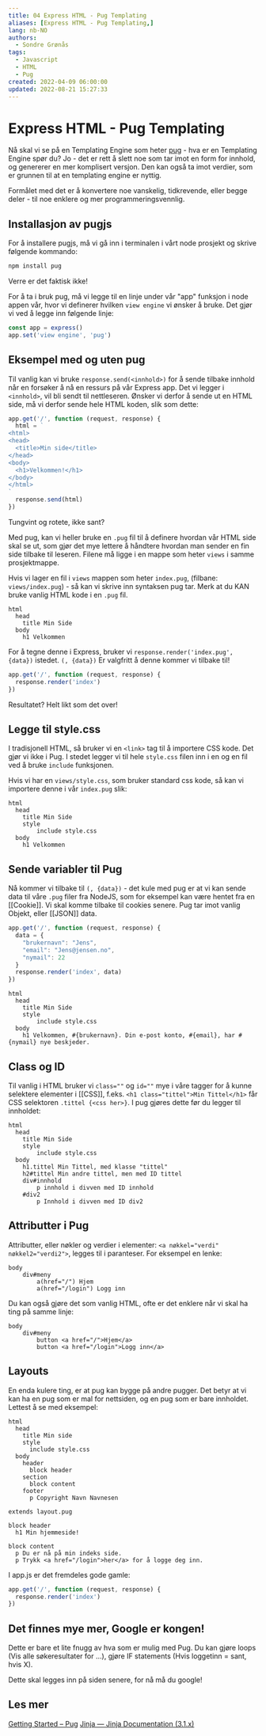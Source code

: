 ```yaml
---
title: 04 Express HTML - Pug Templating
aliases: [Express HTML - Pug Templating,]
lang: nb-NO
authors:
  - Sondre Grønås
tags:
  - Javascript
  - HTML
  - Pug
created: 2022-04-09 06:00:00
updated: 2022-08-21 15:27:33
---
```

# Express HTML - Pug Templating
Nå skal vi se på en Templating Engine som heter [pug](https://pugjs.org/) - hva er en Templating Engine spør du? Jo - det er rett å slett noe som tar imot en form for innhold, og genererer en mer komplisert versjon. Den kan også ta imot verdier, som er grunnen til at en templating engine er nyttig.

Formålet med det er å konvertere noe vanskelig, tidkrevende, eller begge deler - til noe enklere og mer programmeringsvennlig.

## Installasjon av pugjs
For å installere pugjs, må vi gå inn i terminalen i vårt node prosjekt og skrive følgende kommando:
```bash
npm install pug
```

Verre er det faktisk ikke!

For å ta i bruk pug, må vi legge til en linje under vår "app" funksjon i node appen vår, hvor vi definerer hvilken `view engine` vi ønsker å bruke. Det gjør vi ved å legge inn følgende linje:
```js title="app.js"
const app = express()
app.set('view engine', 'pug')
```

## Eksempel med og uten pug
Til vanlig kan vi bruke `response.send(<innhold>)` for å sende tilbake innhold når en forsøker å nå en ressurs på vår Express app. Det vi legger i `<innhold>`, vil bli sendt til nettleseren. Ønsker vi derfor å sende ut en HTML side, må vi derfor sende hele HTML koden, slik som dette:

```js title="app.js"
app.get('/', function (request, response) {
  html = `
<html>
<head>
  <title>Min side</title>
</head>
<body>
  <h1>Velkommen!</h1>
</body>
</html>
`
  response.send(html)
})
```
Tungvint og rotete, ikke sant?

Med pug, kan vi heller bruke en `.pug` fil til å definere hvordan vår HTML side skal se ut, som gjør det mye lettere å håndtere hvordan man sender en fin side tilbake til leseren. Filene må ligge i en mappe som heter `views` i samme prosjektmappe.

Hvis vi lager en fil i `views` mappen som heter `index.pug`, (filbane: `views/index.pug`) - så kan vi skrive inn syntaksen pug tar. Merk at du KAN bruke vanlig HTML kode i en `.pug` fil.

```pug title="views/index.pug"
html
  head
    title Min Side
  body
    h1 Velkommen
```

For å tegne denne i Express, bruker vi `response.render('index.pug', {data})` istedet. `(, {data})` Er valgfritt å denne kommer vi tilbake til!
```js title="app.js"
app.get('/', function (request, response) {
  response.render('index')
})
```

Resultatet? Helt likt som det over!

## Legge til style.css
I tradisjonell HTML, så bruker vi en `<link>` tag til å importere CSS kode. Det gjør vi ikke i Pug. I stedet legger vi til hele `style.css` filen inn i en og en fil ved å bruke `include` funksjonen.

Hvis vi har en `views/style.css`, som bruker standard css kode, så kan vi importere denne i vår `index.pug` slik:
```pug title="views/index.pug"
html
  head
    title Min Side
    style
	    include style.css
  body
    h1 Velkommen
```

## Sende variabler til Pug
Nå kommer vi tilbake til `(, {data})` - det kule med pug er at vi kan sende data til våre `.pug` filer fra NodeJS, som for eksempel kan være hentet fra en [[Cookie]]. Vi skal komme tilbake til cookies senere. Pug tar imot vanlig Objekt, eller [[JSON]] data.

```js title="app.js"
app.get('/', function (request, response) {
  data = {
	"brukernavn": "Jens",
	"email": "Jens@jensen.no",
	"nymail": 22
  }
  response.render('index', data)
})
```

```pug title="views/index.pug"
html
  head
    title Min Side
    style
	    include style.css
  body
    h1 Velkommen, #{brukernavn}. Din e-post konto, #{email}, har #{nymail} nye beskjeder. 
```

## Class og ID
Til vanlig i HTML bruker vi `class=""` og `id=""` mye i våre tagger for å kunne selektere elementer i [[CSS]], f.eks. `<h1 class="tittel">Min Tittel</h1>` får CSS selektoren `.tittel {<css her>}`. I pug gjøres dette før du legger til innholdet:
```pug title="views/index.pug"
html
  head
    title Min Side
    style
	    include style.css
  body
    h1.tittel Min Tittel, med klasse "tittel"
    h2#tittel Min andre tittel, men med ID tittel
    div#innhold
	    p innhold i divven med ID innhold
	#div2
		p Innhold i divven med ID div2
```

## Attributter i Pug
Attributter, eller nøkler og verdier i elementer: `<a nøkkel="verdi" nøkkel2="verdi2">`, legges til i paranteser. For eksempel en lenke:
```pug title="views/index.pug"
body
	div#meny
		a(href="/") Hjem
		a(href="/login") Logg inn
```

Du kan også gjøre det som vanlig HTML, ofte er det enklere når vi skal ha ting på samme linje:
```pug title="views/index.pug"
body
	div#meny
		button <a href="/">Hjem</a>
		button <a href="/login">Logg inn</a>
```

## Layouts
En enda kulere ting, er at pug kan bygge på andre pugger. Det betyr at vi kan ha en pug som er mal for nettsiden, og en pug som er bare innholdet. Lettest å se med eksempel:

```pug title="views/layout.pug"
html
  head
    title Min side
    style
      include style.css
  body
    header
      block header
    section
      block content
    footer
      p Copyright Navn Navnesen
```

```pug title="views/index.pug"
extends layout.pug

block header
  h1 Min hjemmeside!

block content
  p Du er nå på min indeks side.
  p Trykk <a href="/login">her</a> for å logge deg inn.
```

I app.js er det fremdeles gode gamle:
```js title="app.js"
app.get('/', function (request, response) {
  response.render('index')
})
```

## Det finnes mye mer, Google er kongen!
Dette er bare et lite fnugg av hva som er mulig med Pug. Du kan gjøre loops (Vis alle søkeresultater for ...), gjøre IF statements (Hvis loggetinn = sant, hvis X).

Dette skal legges inn på siden senere, for nå må du google!

## Les mer
[Getting Started – Pug](https://pugjs.org/api/getting-started.html)
[Jinja — Jinja Documentation (3.1.x)](https://jinja.palletsprojects.com/en/3.1.x/)